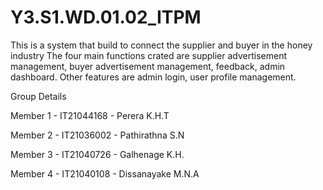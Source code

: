 # Y3.S1.WD.01.02_ITPM

This is a system that build to connect the supplier and buyer in the honey industry
The four main functions crated are supplier advertisement management, buyer advertisement management, feedback, admin dashboard.
Other features are admin login, user profile management.


Group Details

Member 1 - IT21044168 - Perera K.H.T

Member 2 - IT21036002 - Pathirathna S.N

Member 3 - IT21040726 - Galhenage K.H.

Member 4 - IT21040108 - Dissanayake M.N.A

